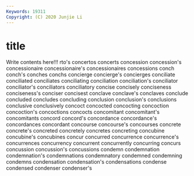 ```yaml
---
Keywords: 19311
Copyright: (C) 2020 Junjie Li
---
```


# title

Write contents here!!!
rto's 
concertos
concerts 
concession 
concession's 
concessionaire 
concessionaire's 
concessionaires 
concessions 
conch 
conch's 
conches
conchs 
concierge 
concierge's 
concierges 
conciliate 
conciliated 
conciliates 
conciliating 
conciliation 
conciliation's
conciliator 
conciliator's 
conciliators 
conciliatory 
concise 
concisely 
conciseness 
conciseness's 
conciser 
concisest
conclave 
conclave's 
conclaves 
conclude 
concluded 
concludes 
concluding 
conclusion 
conclusion's 
conclusions
conclusive 
conclusively 
concoct 
concocted 
concocting 
concoction 
concoction's 
concoctions 
concocts 
concomitant
concomitant's 
concomitants 
concord 
concord's 
concordance 
concordance's 
concordances 
concordant 
concourse 
concourse's
concourses 
concrete 
concrete's 
concreted 
concretely 
concretes 
concreting 
concubine 
concubine's 
concubines
concur 
concurred 
concurrence 
concurrence's 
concurrences 
concurrency 
concurrent 
concurrently 
concurring 
concurs
concussion 
concussion's 
concussions 
condemn 
condemnation 
condemnation's 
condemnations 
condemnatory 
condemned 
condemning
condemns 
condensation 
condensation's 
condensations 
condense 
condensed 
condenser 
condenser's 
